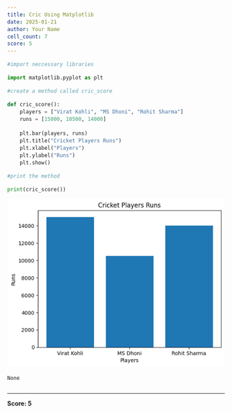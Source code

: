 ```yaml
---
title: Cric Using Matplotlib
date: 2025-01-21
author: Your Name
cell_count: 7
score: 5
---
```


```python
#import neccessary libraries
```


```python
import matplotlib.pyplot as plt
```


```python
#create a method called cric_score
```


```python
def cric_score():
    players = ["Virat Kohli", "MS Dhoni", "Rohit Sharma"]
    runs = [15000, 10500, 14000]
    
    plt.bar(players, runs)
    plt.title("Cricket Players Runs")
    plt.xlabel("Players")
    plt.ylabel("Runs")
    plt.show()
```


```python
#print the method
```


```python
print(cric_score())
```


    
![png](Cric_using_matplotlib_files/Cric_using_matplotlib_5_0.png)
    


    None



```python

```


---
**Score: 5**
